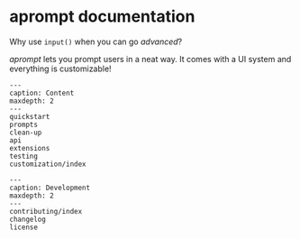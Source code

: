 # aprompt documentation

Why use `input()` when you can go _advanced_?

*aprompt* lets you prompt users in a neat way. It comes with a UI system
and everything is customizable!

```{toctree}
---
caption: Content
maxdepth: 2
---
quickstart
prompts
clean-up
api
extensions
testing
customization/index
```

```{toctree}
---
caption: Development
maxdepth: 2
---
contributing/index
changelog
license
```
